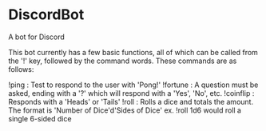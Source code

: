 # DiscordBot
A bot for Discord

This bot currently has a few basic functions, all of which can be called from the '!' key, followed by the command words.
These commands are as follows:

!ping : Test to respond to the user with 'Pong!'
!fortune : A question must be asked, ending with a '?' which will respond with a 'Yes', 'No', etc.
!coinflip : Responds with a 'Heads' or 'Tails'
!roll : Rolls a dice and totals the amount. The format is 'Number of Dice'd'Sides of Dice' ex. !roll 1d6 would roll a single 6-sided dice
